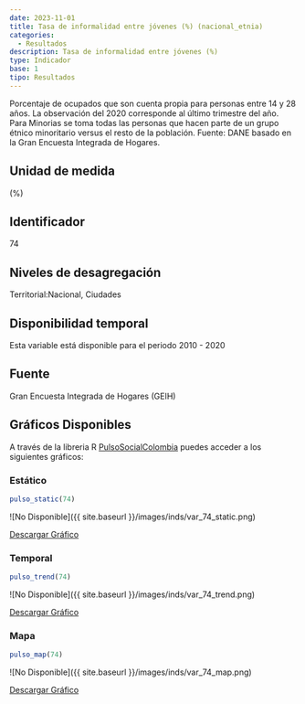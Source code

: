 ```yaml
---
date: 2023-11-01
title: Tasa de informalidad entre jóvenes (%) (nacional_etnia)
categories:
  - Resultados
description: Tasa de informalidad entre jóvenes (%)
type: Indicador
base: 1
tipo: Resultados
--- 
```


Porcentaje de ocupados que son cuenta propia para personas entre 14 y 28 años. La observación del 2020 corresponde al último trimestre del año. Para Minorias se toma todas las personas que hacen parte de un grupo étnico minoritario versus el resto de la población.
Fuente: DANE basado en la Gran Encuesta Integrada de Hogares.

## Unidad de medida
(%)

## Identificador
74

## Niveles de desagregación
Territorial:Nacional, Ciudades

## Disponibilidad temporal
Esta variable está disponible para el periodo 2010 - 2020

## Fuente
Gran Encuesta Integrada de Hogares (GEIH)

## Gráficos Disponibles

A través de la libreria R [PulsoSocialColombia](https://github.com/pulsosocialcolombia/PulsoSocialColombia) puedes acceder a los siguientes gráficos:

### Estático

``` R
pulso_static(74)
```

![No Disponible]({{ site.baseurl }}/images/inds/var_74_static.png)

<a href='{{ site.baseurl }}/images/inds/var_74_static.png'>Descargar Gráfico</a>

### Temporal

``` R
pulso_trend(74)
```

![No Disponible]({{ site.baseurl }}/images/inds/var_74_trend.png)

<a href='{{ site.baseurl }}/images/inds/var_74_trend.png'>Descargar Gráfico</a>

### Mapa

``` R
pulso_map(74)
```

![No Disponible]({{ site.baseurl }}/images/inds/var_74_map.png)

<a href='{{ site.baseurl }}/images/inds/var_74_map.png'>Descargar Gráfico</a>